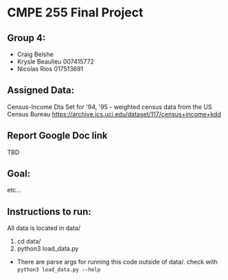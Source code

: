 # CMPE 255 Final Project

## Group 4:
- Craig Belshe
- Krysle Beaulieu 007415772
- Nicolas Rios 017513691

## Assigned Data:
Census-Income Dta Set for '94, '95 - weighted census data from the US Census Bureau
https://archive.ics.uci.edu/dataset/117/census+income+kdd

## Report Google Doc link
TBD

## Goal:
etc...

## Instructions to run:

All data is located in data/

1) cd data/
2) python3 load_data.py
  - There are parse args for running this code outside of data/. check with `python3 load_data.py --help` 
